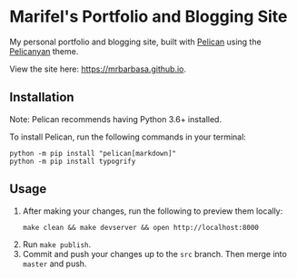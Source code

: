 # Marifel's Portfolio and Blogging Site
My personal portfolio and blogging site, built with [Pelican](https://github.com/getpelican/pelican) using the [Pelicanyan](https://github.com/thomaswilley/pelicanyan) theme.

View the site here: https://mrbarbasa.github.io.

## Installation
Note: Pelican recommends having Python 3.6+ installed.

To install Pelican, run the following commands in your terminal:
```
python -m pip install "pelican[markdown]"
python -m pip install typogrify
```

## Usage

1. After making your changes, run the following to preview them locally:
    ```
    make clean && make devserver && open http://localhost:8000
    ```
1. Run `make publish`.
1. Commit and push your changes up to the `src` branch. Then merge into `master` and push.
